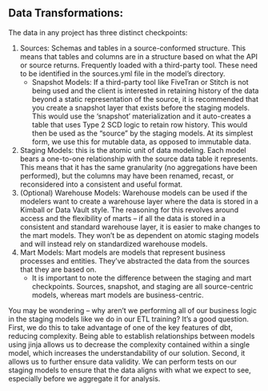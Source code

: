 ## Data Transformations:

The data in any project has three distinct checkpoints:

1. Sources: Schemas and tables in a source-conformed structure. This means that tables and columns are in a structure based on what the API or source returns. Frequently loaded with a third-party tool. These need to be identified in the sources.yml file in the model’s directory.
    - Snapshot Models: If a third-party tool like FiveTran or Stitch is not being used and the client is interested in retaining history of the data beyond a static representation of the source, it is recommended that you create a snapshot layer that exists before the staging models. This would use the ‘snapshot’ materialization and it auto-creates a table that uses Type 2 SCD logic to retain row history. This would then be used as the “source” by the staging models. At its simplest form, we use this for mutable data, as opposed to immutable data.
2. Staging Models: this is the atomic unit of data modeling. Each model bears a one-to-one relationship with the source data table it represents. This means that it has the same granularity (no aggregations have been performed), but the columns may have been renamed, recast, or reconsidered into a consistent and useful format. 
3. (Optional) Warehouse Models: Warehouse models can be used if the modelers want to create a warehouse layer where the data is stored in a Kimball or Data Vault style. The reasoning for this revolves around access and the flexibility of marts – if all the data is stored in a consistent and standard warehouse layer, it is easier to make changes to the mart models. They won’t be as dependent on atomic staging models and will instead rely on standardized warehouse models.
4. Mart Models: Mart models are models that represent business processes and entities. They’ve abstracted the data from the sources that they are based on.
    - It is important to note the difference between the staging and mart checkpoints. Sources, snapshot, and staging are all source-centric models, whereas mart models are business-centric.

You may be wondering – why aren’t we performing all of our business logic in the staging models like we do in our ETL training? It’s a good question. First, we do this to take advantage of one of the key features of dbt, reducing complexity. Being able to establish relationships between models using jinja allows us to decrease the complexity contained within a single model, which increases the understandability of our solution. Second, it allows us to further ensure data validity. We can perform tests on our staging models to ensure that the data aligns with what we expect to see, especially before we aggregate it for analysis. 
